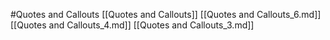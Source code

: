 #Quotes and Callouts 
 [[Quotes and Callouts]]
[[Quotes and Callouts_6.md]]
[[Quotes and Callouts_4.md]]
[[Quotes and Callouts_3.md]]